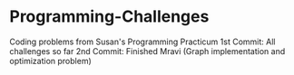 # Programming-Challenges
Coding problems from Susan's Programming Practicum
1st Commit: All challenges so far
2nd Commit: Finished Mravi (Graph implementation and optimization problem)